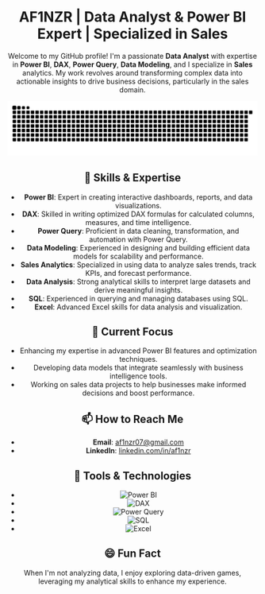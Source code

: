 <div align="center">
  
# AF1NZR | Data Analyst & Power BI Expert | Specialized in Sales

Welcome to my GitHub profile! I'm a passionate **Data Analyst** with expertise in **Power BI**, **DAX**, **Power Query**, **Data Modeling**, and I specialize in **Sales** analytics. My work revolves around transforming complex data into actionable insights to drive business decisions, particularly in the sales domain.

![snake gif](https://github.com/af1nzr/af1nzr/blob/output/github-snake-dark.svg)


## 🔧 Skills & Expertise

- **Power BI**: Expert in creating interactive dashboards, reports, and data visualizations.
- **DAX**: Skilled in writing optimized DAX formulas for calculated columns, measures, and time intelligence.
- **Power Query**: Proficient in data cleaning, transformation, and automation with Power Query.
- **Data Modeling**: Experienced in designing and building efficient data models for scalability and performance.
- **Sales Analytics**: Specialized in using data to analyze sales trends, track KPIs, and forecast performance.
- **Data Analysis**: Strong analytical skills to interpret large datasets and derive meaningful insights.
- **SQL**: Experienced in querying and managing databases using SQL.
- **Excel**: Advanced Excel skills for data analysis and visualization.

## 💼 Current Focus

- Enhancing my expertise in advanced Power BI features and optimization techniques.
- Developing data models that integrate seamlessly with business intelligence tools.
- Working on sales data projects to help businesses make informed decisions and boost performance.

## 📫 How to Reach Me

- **Email**: [af1nzr07@gmail.com](mailto:af1nzr07.com)
- **LinkedIn**: [linkedin.com/in/af1nzr](https://linkedin.com/in/af1nzr)

## 🔗 Tools & Technologies

- ![Power BI](https://img.shields.io/badge/-Power%20BI-ffaa00?style=for-the-badge&logo=powerbi)
- ![DAX](https://img.shields.io/badge/-DAX-00B5E2?style=for-the-badge&logo=microsoft)
- ![Power Query](https://img.shields.io/badge/-Power%20Query-0078D4?style=for-the-badge&logo=microsoft)
- ![SQL](https://img.shields.io/badge/-SQL-4479A1?style=for-the-badge&logo=postgresql)
- ![Excel](https://img.shields.io/badge/-Excel-217346?style=for-the-badge&logo=microsoft-excel)

## 😄 Fun Fact

When I'm not analyzing data, I enjoy exploring data-driven games, leveraging my analytical skills to enhance my experience.

</div>





